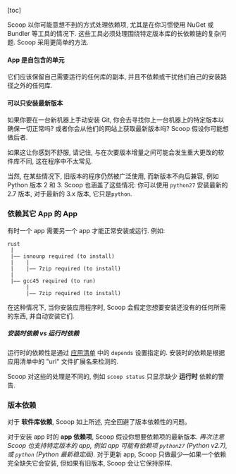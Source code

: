 [toc]

Scoop 以你可能意想不到的方式处理依赖项, 尤其是在你习惯使用 NuGet 或 Bundler 等工具的情况下. 这些工具必须处理围绕特定版本库的长依赖链的复杂问题. Scoop 采用更简单的方法.

#### App 是自包含的单元
它们应该保留自己需要运行的任何库的副本, 并且不依赖或干扰他们自己的安装路径之外的任何库.

#### 可以只安装最新版本
如果你要在一台新机器上手动安装 Git, 你会去寻找你上一台机器上的特定版本以确保一切正常吗? 或者你会从他们的网站上获取最新版本吗? Scoop 假设你可能想做后者.

如果这让你感到不舒服, 请记住, 与在次要版本增量之间可能会发生重大更改的软件库不同, 这在程序中不太常见.

当然, 在某些情况下, 旧版本的程序仍然被广泛使用, 而新版本不向后兼容, 例如 Python 版本 2 和 3. Scoop 也涵盖了这些情况: 你可以使用 `python27` 安装最新的 2.7 版本, 对于最新的 3.x 版本, 它只是`python`.

### 依赖其它 App 的 App
有时一个 app 需要另一个 app 才能正常安装或运行. 例如:

```text
rust
 |
 |—— innounp required (to install)
 |    |
 |    |—— 7zip required (to install)
 | 
 |—— gcc45 required (to run)
      |
      |—— 7zip required (to install)
```

在这种情况下, 当你安装应用程序时, Scoop 会假定您想要安装还没有的任何所需的东西, 并自动安装它们.

##### 安装时依赖 vs 运行时依赖
运行时的依赖性是通过 [应用清单](https://github.com/lukesampson/scoop/wiki/App-Manifests) 中的 `depends` 设置指定的. 安装时的依赖是根据应用清单中的 "url" 文件扩展名来检测的.

Scoop 对这些的处理是不同的, 例如 `scoop status` 只显示缺少 **运行时** 依赖的警告.

### 版本依赖
对于 **软件库依赖**, Scoop 如上所述, 完全回避了版本依赖性的问题。

对于安装 app 时的 **app 依赖项**, Scoop 假设你想要依赖项的最新版本. *再次注意 Scoop 也支持特定版本的 app, 例如 app 可能有依赖项 `python27` (Python v2.7), 或 `python` (Python 最新稳定版).* 对于更新 app, Scoop 只做最少—如果一个依赖完全缺失它会安装, 但如果有旧版本, Scoop 会让它保持原样.
